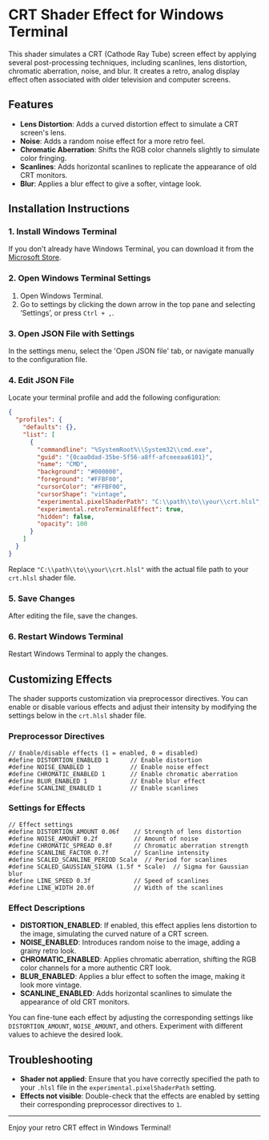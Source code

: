 
# CRT Shader Effect for Windows Terminal

This shader simulates a CRT (Cathode Ray Tube) screen effect by applying several post-processing techniques, including scanlines, lens distortion, chromatic aberration, noise, and blur. It creates a retro, analog display effect often associated with older television and computer screens.

## Features

- **Lens Distortion**: Adds a curved distortion effect to simulate a CRT screen's lens.
- **Noise**: Adds a random noise effect for a more retro feel.
- **Chromatic Aberration**: Shifts the RGB color channels slightly to simulate color fringing.
- **Scanlines**: Adds horizontal scanlines to replicate the appearance of old CRT monitors.
- **Blur**: Applies a blur effect to give a softer, vintage look.

## Installation Instructions

### 1. Install Windows Terminal
If you don't already have Windows Terminal, you can download it from the [Microsoft Store](https://apps.microsoft.com/detail/9n0dx20hk701?hl=en-US&gl=US).

### 2. Open Windows Terminal Settings
1. Open Windows Terminal.
2. Go to settings by clicking the down arrow in the top pane and selecting ‘Settings’, or press `Ctrl + ,`.

### 3. Open JSON File with Settings
In the settings menu, select the 'Open JSON file' tab, or navigate manually to the configuration file.

### 4. Edit JSON File
Locate your terminal profile and add the following configuration:

```json
{
  "profiles": {
    "defaults": {},
    "list": [
      {
        "commandline": "%SystemRoot%\\System32\\cmd.exe",
        "guid": "{0caa0dad-35be-5f56-a8ff-afceeeaa6101}",
        "name": "CMD",
        "background": "#000000",
        "foreground": "#FFBF00",
        "cursorColor": "#FFBF00",
        "cursorShape": "vintage",
        "experimental.pixelShaderPath": "C:\\path\\to\\your\\crt.hlsl",  // Update this with your file path
        "experimental.retroTerminalEffect": true,
        "hidden": false,
        "opacity": 100
      }
    ]
  }
}
```

Replace `"C:\\path\\to\\your\\crt.hlsl"` with the actual file path to your `crt.hlsl` shader file.

### 5. Save Changes
After editing the file, save the changes.

### 6. Restart Windows Terminal
Restart Windows Terminal to apply the changes.

## Customizing Effects

The shader supports customization via preprocessor directives. You can enable or disable various effects and adjust their intensity by modifying the settings below in the `crt.hlsl` shader file.

### Preprocessor Directives
```hlsl
// Enable/disable effects (1 = enabled, 0 = disabled)
#define DISTORTION_ENABLED 1      // Enable distortion
#define NOISE_ENABLED 1           // Enable noise effect
#define CHROMATIC_ENABLED 1       // Enable chromatic aberration
#define BLUR_ENABLED 1            // Enable blur effect
#define SCANLINE_ENABLED 1        // Enable scanlines
```

### Settings for Effects

```hlsl
// Effect settings
#define DISTORTION_AMOUNT 0.06f    // Strength of lens distortion
#define NOISE_AMOUNT 0.2f          // Amount of noise
#define CHROMATIC_SPREAD 0.8f      // Chromatic aberration strength
#define SCANLINE_FACTOR 0.7f       // Scanline intensity
#define SCALED_SCANLINE_PERIOD Scale  // Period for scanlines
#define SCALED_GAUSSIAN_SIGMA (1.5f * Scale)  // Sigma for Gaussian blur
#define LINE_SPEED 0.3f            // Speed of scanlines
#define LINE_WIDTH 20.0f           // Width of the scanlines
```

### Effect Descriptions
- **DISTORTION_ENABLED**: If enabled, this effect applies lens distortion to the image, simulating the curved nature of a CRT screen.
- **NOISE_ENABLED**: Introduces random noise to the image, adding a grainy retro look.
- **CHROMATIC_ENABLED**: Applies chromatic aberration, shifting the RGB color channels for a more authentic CRT look.
- **BLUR_ENABLED**: Applies a blur effect to soften the image, making it look more vintage.
- **SCANLINE_ENABLED**: Adds horizontal scanlines to simulate the appearance of old CRT monitors.

You can fine-tune each effect by adjusting the corresponding settings like `DISTORTION_AMOUNT`, `NOISE_AMOUNT`, and others. Experiment with different values to achieve the desired look.

## Troubleshooting

- **Shader not applied**: Ensure that you have correctly specified the path to your `.hlsl` file in the `experimental.pixelShaderPath` setting.
- **Effects not visible**: Double-check that the effects are enabled by setting their corresponding preprocessor directives to `1`.


---

Enjoy your retro CRT effect in Windows Terminal!
